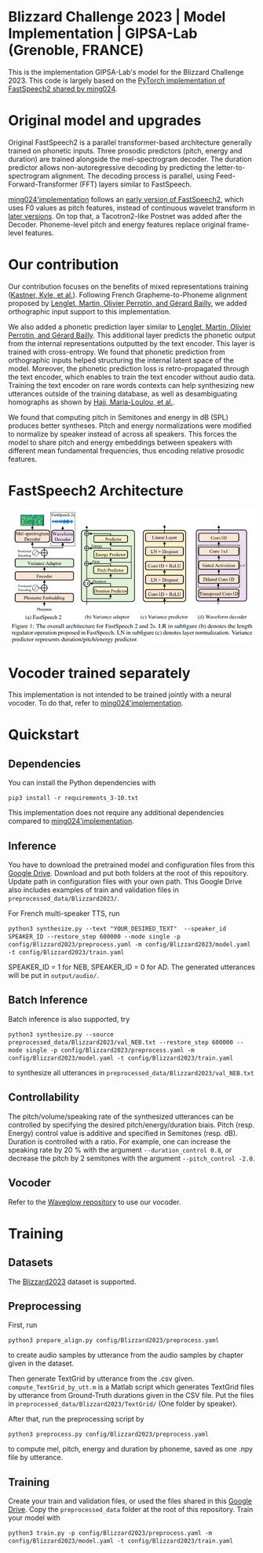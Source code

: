 # Blizzard Challenge 2023 | Model Implementation | GIPSA-Lab (Grenoble, FRANCE)

This is the implementation GIPSA-Lab's model for the Blizzard Challenge 2023. This code is largely based on the [PyTorch implementation of FastSpeech2 shared by ming024](https://github.com/ming024/FastSpeech2).

# Original model and upgrades

Original FastSpeech2 is a parallel transformer-based architecture generally trained on phonetic inputs. Three prosodic predictors (pitch, energy and duration) are trained alongside the mel-spectrogram decoder. The duration predictor allows non-autoregressive decoding by predicting the letter-to-spectrogram alignment. The decoding process is parallel, using Feed-Forward-Transformer (FFT) layers similar to FastSpeech.

[ming024'implementation](https://github.com/ming024/FastSpeech2) follows an [early version of FastSpeech2](https://arxiv.org/abs/2006.04558v1), which uses F0 values as pitch features, instead of continuous wavelet transform in [later versions](https://arxiv.org/abs/2006.04558). On top that, a Tacotron2-like Postnet was added after the Decoder. Phoneme-level pitch and energy features replace original frame-level features.

# Our contribution

Our contribution focuses on the benefits of mixed representations training ([Kastner, Kyle, et al.](https://ieeexplore.ieee.org/abstract/document/8682880)). Following French Grapheme-to-Phoneme alignment proposed by [Lenglet, Martin, Olivier Perrotin, and Gérard Bailly](https://hal.science/hal-03727735/), we added orthographic input support to this implementation.

We also added a phonetic prediction layer similar to [Lenglet, Martin, Olivier Perrotin, and Gérard Bailly](https://hal.science/hal-03727735/). This additional layer predicts the phonetic output from the internal representations outputted by the text encoder. This layer is trained with cross-entropy. We found that phonetic prediction from orthographic inputs helped structuring the internal latent space of the model. Moreover, the phonetic prediction loss is retro-propagated through the text encoder, which enables to train the text encoder without audio data. Training the text encoder on rare words contexts can help synthesizing new utterances outside of the training database, as well as desambiguating homographs as shown by [Hajj, Maria-Loulou, et al.](https://link.springer.com/chapter/10.1007/978-3-031-20980-2_23).

We found that computing pitch in Semitones and energy in dB (SPL) produces better syntheses. Pitch and energy normalizations were modified to normalize by speaker instead of across all speakers. This forces the model to share pitch and energy embeddings between speakers with different mean fundamental frequencies, thus encoding relative prosodic features.

# FastSpeech2 Architecture

![](./img/model.png)

# Vocoder trained separately

This implementation is not intended to be trained jointly with a neural vocoder. To do that, refer to [ming024'implementation](https://github.com/ming024/FastSpeech2).

# Quickstart

## Dependencies
You can install the Python dependencies with
```
pip3 install -r requirements_3-10.txt
```
This implementation does not require any additional dependencies compared to [ming024'implementation](https://github.com/ming024/FastSpeech2).

## Inference

You have to download the pretrained model and configuration files from this [Google Drive](https://drive.google.com/drive/folders/1B_tk38MxqukwvTCaWyD8PgfDLDAEqiNI?usp=sharing). Download and put both folders at the root of this repository. Update path in configuration files with your own path. This Google Drive also includes examples of train and validation files in ``preprocessed_data/Blizzard2023/``.

For French multi-speaker TTS, run
```
python3 synthesize.py --text "YOUR_DESIRED_TEXT"  --speaker_id SPEAKER_ID --restore_step 600000 --mode single -p config/Blizzard2023/preprocess.yaml -m config/Blizzard2023/model.yaml -t config/Blizzard2023/train.yaml
```
SPEAKER\_ID = 1 for NEB, SPEAKER\_ID = 0 for AD.
The generated utterances will be put in ``output/audio/``.

## Batch Inference
Batch inference is also supported, try

```
python3 synthesize.py --source preprocessed_data/Blizzard2023/val_NEB.txt --restore_step 600000 --mode single -p config/Blizzard2023/preprocess.yaml -m config/Blizzard2023/model.yaml -t config/Blizzard2023/train.yaml
```
to synthesize all utterances in ``preprocessed_data/Blizzard2023/val_NEB.txt``

## Controllability
The pitch/volume/speaking rate of the synthesized utterances can be controlled by specifying the desired pitch/energy/duration biais. Pitch (resp. Energy) control value is additive and specified in Semitones (resp. dB). Duration is controlled with a ratio.
For example, one can increase the speaking rate by 20 % with the argument ``--duration_control 0.8``, or decrease the pitch by 2 semitones with the argument ``--pitch_control -2.0``.

## Vocoder
Refer to the [Waveglow repository](https://github.com/MartinLenglet/Waveglow_GPU) to use our vocoder.

# Training

## Datasets

The [Blizzard2023](https://www.synsig.org/index.php/Blizzard_Challenge_2023#Test_set) dataset is supported.

## Preprocessing
 
First, run 
```
python3 prepare_align.py config/Blizzard2023/preprocess.yaml
```
to create audio samples by utterance from the audio samples by chapter given in the dataset.

Then generate TextGrid by utterance from the .csv given. ``compute_TextGrid_by_utt.m`` is a Matlab script which generates TextGrid files by utterance from Ground-Truth durations given in the CSV file.
Put the files in ``preprocessed_data/Blizzard2023/TextGrid/`` (One folder by speaker).

After that, run the preprocessing script by
```
python3 preprocess.py config/Blizzard2023/preprocess.yaml
```
to compute mel, pitch, energy and duration by phoneme, saved as one .npy file by utterance.

## Training

Create your train and validation files, or used the files shared in this [Google Drive](https://drive.google.com/drive/folders/1B_tk38MxqukwvTCaWyD8PgfDLDAEqiNI?usp=sharing). Copy the ``preprocessed_data`` folder at the root of this repository.
Train your model with
```
python3 train.py -p config/Blizzard2023/preprocess.yaml -m config/Blizzard2023/model.yaml -t config/Blizzard2023/train.yaml
```
